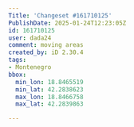 ```yaml
---
Title: 'Changeset #161710125'
PublishDate: 2025-01-24T12:23:05Z
id: 161710125
user: dada24
comment: moving areas
created_by: iD 2.30.4
tags:
- Montenegro
bbox:
  min_lon: 18.8465519
  min_lat: 42.2838623
  max_lon: 18.8466758
  max_lat: 42.2839863

---
```

